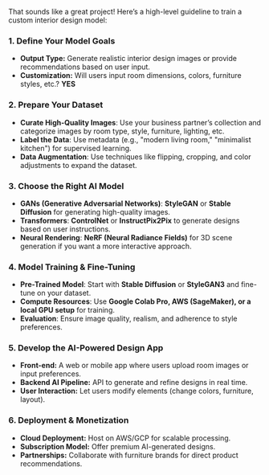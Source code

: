 That sounds like a great project! Here’s a high-level guideline to train a custom interior design model:  

### **1. Define Your Model Goals**  
- **Output Type:** Generate realistic interior design images or provide recommendations based on user input.  
- **Customization:** Will users input room dimensions, colors, furniture styles, etc.?  **YES**

### **2. Prepare Your Dataset**  
- **Curate High-Quality Images**: Use your business partner’s collection and categorize images by room type, style, furniture, lighting, etc.  
- **Label the Data**: Use metadata (e.g., "modern living room," "minimalist kitchen") for supervised learning.  
- **Data Augmentation**: Use techniques like flipping, cropping, and color adjustments to expand the dataset.  

### **3. Choose the Right AI Model**  
- **GANs (Generative Adversarial Networks)**: **StyleGAN** or **Stable Diffusion** for generating high-quality images.  
- **Transformers**: **ControlNet** or **InstructPix2Pix** to generate designs based on user instructions.  
- **Neural Rendering**: **NeRF (Neural Radiance Fields)** for 3D scene generation if you want a more interactive approach.  

### **4. Model Training & Fine-Tuning**  
- **Pre-Trained Model**: Start with **Stable Diffusion** or **StyleGAN3** and fine-tune on your dataset.  
- **Compute Resources**: Use **Google Colab Pro, AWS (SageMaker), or a local GPU setup** for training.  
- **Evaluation**: Ensure image quality, realism, and adherence to style preferences.  

### **5. Develop the AI-Powered Design App**  
- **Front-end:** A web or mobile app where users upload room images or input preferences.  
- **Backend AI Pipeline:** API to generate and refine designs in real time.  
- **User Interaction:** Let users modify elements (change colors, furniture, layout).  

### **6. Deployment & Monetization**  
- **Cloud Deployment:** Host on AWS/GCP for scalable processing.  
- **Subscription Model:** Offer premium AI-generated designs.  
- **Partnerships:** Collaborate with furniture brands for direct product recommendations.  

